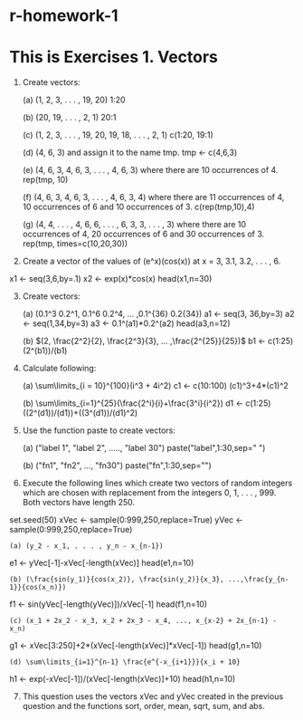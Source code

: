 # r-homework-1
# This is Exercises 1. Vectors

1) Create vectors:

    (a) (1, 2, 3, . . . , 19, 20)
1:20

    (b) (20, 19, . . . , 2, 1)
20:1

    (c) (1, 2, 3, . . . , 19, 20, 19, 18, . . . , 2, 1)
c(1:20, 19:1)

    (d) (4, 6, 3) and assign it to the name tmp.
tmp <- c(4,6,3)

    (e) (4, 6, 3, 4, 6, 3, . . . , 4, 6, 3) where there are 10 occurrences of 4.
rep(tmp, 10)

    (f) (4, 6, 3, 4, 6, 3, . . . , 4, 6, 3, 4) where there are 11 occurrences of 4, 10 occurrences of 6 and 10 occurrences of 3.
c(rep(tmp,10),4)

    (g) (4, 4, . . . , 4, 6, 6, . . . , 6, 3, 3, . . . , 3) where there are 10 occurrences of 4, 20 occurrences of 6 and 30 occurrences of 3.
   rep(tmp, times=c(10,20,30))

2) Create a vector of the values of (e^x)(cos(x)) at x = 3, 3.1, 3.2, . . . , 6.

x1 <- seq(3,6,by=.1)
x2 <- exp(x)*cos(x)
head(x1,n=30)

3) Create vectors:

    (a) (0.1^3 0.2^1, 0.1^6 0.2^4, ... ,0.1^{36} 0.2{34})
a1 <- seq(3, 36,by=3)
a2 <- seq(1,34,by=3)
a3 <- 0.1^(a1)*0.2^(a2)
head(a3,n=12)

    (b) $(2, \frac{2^2}{2}, \frac{2^3}{3}, ... ,\frac{2^{25}}{25})$
b1 <- c(1:25)
(2^(b1))/(b1)

4) Calculate following:

    (a) \sum\limits_{i = 10}^{100}(i^3 + 4i^2)
c1 <- c(10:100)
(c1)^3+4*(c1)^2

    (b) \sum\limits_{i=1}^{25}(\frac{2^i}{i}+\frac{3^i}{i^2})
d1 <- c(1:25)
((2^(d1))/(d1))+((3^(d1))/(d1)^2)

5) Use the function paste to create vectors:

    (a) ("label 1", "label 2", ....., "label 30")
paste("label",1:30,sep=" ")

    (b) ("fn1", "fn2", ..., "fn30")
paste("fn",1:30,sep="")

6) Execute the following lines which create two vectors of random integers which are chosen with replacement from the integers 0, 1, . . . , 999. Both vectors have length 250.

set.seed(50)
xVec <- sample(0:999,250,replace=True)
yVec <- sample(0:999,250,replace=True)

    (a) (y_2 - x_1, . . . , y_n - x_{n-1})
e1 <- yVec[-1]-xVec[-length(xVec)]
head(e1,n=10)

    (b) (\frac{sin(y_1)}{cos(x_2)}, \frac{sin(y_2)}{x_3}, ...,\frac{y_{n-1}}{cos(x_n)})
f1 <- sin(yVec[-length(yVec)])/xVec[-1]
head(f1,n=10)

    (c) (x_1 + 2x_2 - x_3, x_2 + 2x_3 - x_4, ..., x_{x-2} + 2x_{n-1} - x_n)
g1 <- xVec[3:250]+2*(xVec[-length(xVec)]*xVec[-1])
head(g1,n=10)

    (d) \sum\limits_{i=1}^{n-1} \frac{e^{-x_{i+1}}}{x_i + 10}
h1 <- exp(-xVec[-1])/(xVec[-length(xVec)]+10)
head(h1,n=10)

7) This question uses the vectors xVec and yVec created in the previous question and the functions sort,
order, mean, sqrt, sum, and abs.

